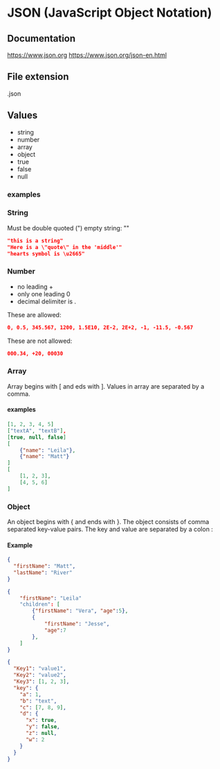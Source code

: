 # JSON (JavaScript Object Notation)

## Documentation

https://www.json.org
https://www.json.org/json-en.html

## File extension

.json

## Values

- string
- number
- array
- object
- true
- false
- null

### examples

### String

Must be double quoted (")
empty string: ""

```json
"this is a string"
"Here is a \"quote\" in the 'middle'"
"hearts symbol is \u2665"
```

### Number

- no leading +
- only one leading 0
- decimal delimiter is .

These are allowed:

```json
0, 0.5, 345.567, 1200, 1.5E10, 2E-2, 2E+2, -1, -11.5, -0.567
```

These are not allowed:

```json
000.34, +20, 00030
```

### Array

Array begins with [ and eds with ]. Values in array are separated by a comma.

#### examples

```json
[1, 2, 3, 4, 5]
["textA", "textB"],
[true, null, false]
[
    {"name": "Leila"},
    {"name": "Matt"}
]
[
    [1, 2, 3],
    [4, 5, 6]
]
```

### Object

An object begins with { and ends with }. The object consists of comma separated key-value pairs. The key and value are separated by a colon :

#### Example

```json
{
  "firstName": "Matt",
  "lastName": "River"
}
```

```json
{
    "firstName": "Leila"
    "children": [
        {"firstName": "Vera", "age":5},
        {
            "firstName": "Jesse",
            "age":7
        },
    ]
}
```

```json
{
  "Key1": "value1",
  "Key2": "value2",
  "Key3": [1, 2, 3],
  "key": {
    "a": 1,
    "b": "text",
    "c": [7, 8, 9],
    "d": {
      "x": true,
      "y": false,
      "z": null,
      "w": 2
    }
  }
}
```
